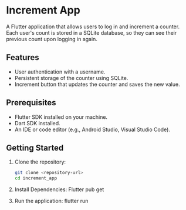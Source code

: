 # Increment App

A Flutter application that allows users to log in and increment a counter. Each user's count is stored in a SQLite database, so they can see their previous count upon logging in again.

## Features

- User authentication with a username.
- Persistent storage of the counter using SQLite.
- Increment button that updates the counter and saves the new value.

## Prerequisites

- Flutter SDK installed on your machine.
- Dart SDK installed.
- An IDE or code editor (e.g., Android Studio, Visual Studio Code).

## Getting Started

1. Clone the repository:
   ```bash
   git clone <repository-url>
   cd increment_app

2. Install Dependencies:
   Flutter pub get

3. Run the application:
   flutter run   
   
